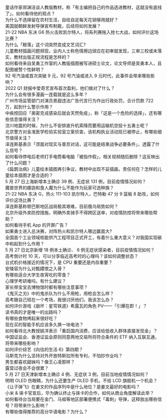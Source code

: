 童话作家郑渊洁谈人教版教材，称「有主编把自己的作品选进教材，这就没有底线了」，如何看待他的观点？  
为什么不选择留在农村生活，自给自足每天花销够用就好？  
美国就朝鲜发射导弹宣布制裁，后续将如何发展？  
21-22 NBA 东决 G6 热火击败凯尔特人，将系列赛拖入抢七大战，如何评价这场比赛？  
为什么「鲸落」这个词突然变成文艺词汇?  
儿童教材插画问题频现，业内人士称色情擦边球应在初审就发现，三审三校或未落实，教材出版正规流程是怎样的？  
如何看待来自吴勇工作室的人教版插图被写进硕士论文，论文导师是吴勇本人，且配图被赞个性鲜明？  
92 号汽油或首次突破 9 元，92 号汽油或进入 9 元时代，此事件会带来哪些影响？  
2022 Q1 财报中爱奇艺宣布首次盈利，他们做对了什么？  
为什么会有很多漫画一连载就是这么多年？  
广州市场监管部门对演员景甜违法广告代言行为作出行政处罚，合计罚款 722 万，起到什么警示作用？  
中疾控回应「奥密克戎感染后就会天然免疫」，称「这是一个危险的选择」，还有哪些信息值得关注？  
汶川地震的时候，为什么不安排直升机索降而要用运输机空投十五勇士呢？  
北京警方对金准医学检验实验室立案侦查，该机构执业活动现已被停止，有哪些细节值得关注？  
泽连斯基表示「须面对现实与普京对话，这可能是结束战争必要条件」，透露了什么信号？  
如何看待停电后老师打手电筒看电脑「被指作假」，相关视频随后删除？这反映出了什么问题？  
《扁鹊治病》儿童绘本插图再引争议，教材中出现不妥插画，责任何在？怎样的儿童绘本插图才是合适的？  
5 月 27 日上海新增本土确诊 39 例、无症状 131 例，目前疫情情况如何？  
魔兽世界的娜迦和食人魔为什么不能作为玩家可选种族？  
21-22 NBA 东决 G，热火 111-103 凯尔特人，巴特勒 47 分 9 篮板 8 助攻，如何评价这场比赛？  
泽连斯基称顿巴斯地区战局极其艰难，目前俄乌局势如何？  
北京升级外卖防控措施，明确外卖骑手不得跨区送单，对疫情防控将带来哪些帮助？  
如何看待手机 App 的开屏广告？  
如果勇士进入总决赛，对阵热火和凯尔特人哪边赢面大?  
全国首个工业领域核能供汽工程项目正式开工，有着什么重大意义？对我国实现碳中和起到什么作用？  
5 月 27 日北京新增 18 例本土确诊、 6 例无症状感染者，目前疫情情况如何？  
高考倒计时 10 天，可以分享临近高考时的心理吗？该如何调整状态？  
台式机价格接近的情况下，是 CPU 重要还是内存重要？  
安陵容为什么对甄嬛恨之入骨？  
有哪些适合大学生夜宵吃的零食？  
心理学考研难吗，有什么建议？  
家长带宝宝去博物馆时都有哪些注意事项？  
《鬼灭之刃》中的鬼杀队为什么不用枪，用枪会怎么样？  
高考跟自己班在一个考场，我很讨厌他们，我该怎么办？  
如何评价游戏《崩坏：星穹铁道》希露瓦的角色 PV——「引爆在即！」？  
读书真的才是唯一的出路吗？  
有哪些食物烤起来很好吃？  
现在买的智能手机应该多久换一块电池？  
如何看待北大教授姚洋表示「重启国内消费，应该给低收入群体直接发现金」？  
中国证监会、香港证监会原则同意两地交易所将符合条件的 ETF 纳入互联互通，将带来哪些影响？  
如何评价综艺《向往的生活 6》第四期？  
马斯克为什么坚持对外开放特斯拉所有专利，不怕抄作业吗？  
男生都喜欢甜妹吗？像王心凌那样？  
露营过夜会不会很累？  
5 月 27 日天津新增本土确诊 4 例、无症状 3 例，目前当地疫情情况如何？  
明明 OLED 伤眼睛，为什么还要生产 OLED 手机，不给 LCD 旗舰机一个机会？  
《让子弹飞》在姜文的作品序列中是什么地位？是姜文最好的电影吗？  
小米 & 徕卡官宣后，华为确认终止与徕卡的合作，如何从商业角度解读此举？  
如何看待台当局要在金门、马祖等地区部署便携式「毒刺」导弹，这释放出哪些信号？将带来什么影响？  
有哪些值得推荐的高分华语电影？为什么？  
